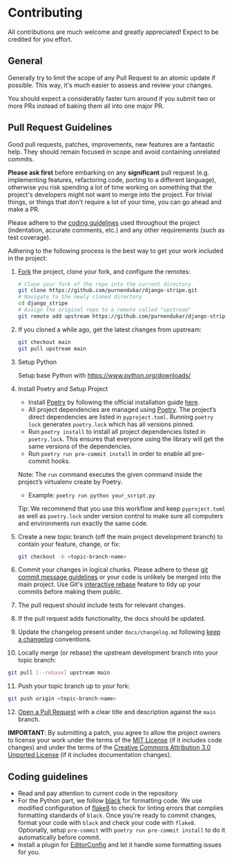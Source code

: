 # Contributing

All contributions are much welcome and greatly appreciated! Expect to be credited for you effort.

## General

Generally try to limit the scope of any Pull Request to an atomic update if possible. This way, it's much easier to assess and review your changes.

You should expect a considerably faster turn around if you submit two or more PRs instead of baking them all into one major PR.

## Pull Request Guidelines

Good pull requests, patches, improvements, new features are a fantastic
help. They should remain focused in scope and avoid containing unrelated
commits.

**Please ask first** before embarking on any **significant** pull request (e.g.
implementing features, refactoring code, porting to a different language),
otherwise you risk spending a lot of time working on something that the
project's developers might not want to merge into the project. For trivial
things, or things that don't require a lot of your time, you can go ahead and
make a PR.

Please adhere to the [coding guidelines](#Coding-guidelines) used throughout the
project (indentation, accurate comments, etc.) and any other requirements
(such as test coverage).

Adhering to the following process is the best way to get your work included in the project:

1. [Fork](https://help.github.com/articles/fork-a-repo/) the project, clone your fork,
   and configure the remotes:

   ```bash
   # Clone your fork of the repo into the current directory
   git clone https://github.com/purnendukar/django-stripe.git
   # Navigate to the newly cloned directory
   cd django_stripe
   # Assign the original repo to a remote called "upstream"
   git remote add upstream https://github.com/purnendukar/django-stripe.git
   ```

2. If you cloned a while ago, get the latest changes from upstream:

   ```bash
   git checkout main
   git pull upstream main
   ```

3. Setup Python

   Setup base Python with https://www.python.org/downloads/

4. Install Poetry and Setup Project

   - Install [Poetry](https://python-poetry.org/) by following the official installation guide [here](https://python-poetry.org/docs/#installation).
   - All project dependencies are managed using [Poetry](https://python-poetry.org/). The project’s direct dependencies are listed in `pyproject.toml`. Running `poetry lock` generates `poetry.lock` which has all versions pinned.
   - Run `poetry install` to install all project dependencies listed in `poetry.lock`. This ensures that everyone using the library will get the same versions of the dependencies.
   - Run `poetry run pre-commit install` in order to enable all pre-commit hooks.

   Note: The `run` command executes the given command inside the project’s virtualenv create by Poetry.
      - Example: `poetry run python your_script.py`

   Tip: We recommend that you use this workflow and keep `pyproject.toml` as well as `poetry.lock` under version control to make sure all computers and environments run exactly the same code.

5. Create a new topic branch (off the main project development branch) to
   contain your feature, change, or fix:

   ```bash
   git checkout -b <topic-branch-name>
   ```

6. Commit your changes in logical chunks. Please adhere to these [git commit message guidelines](https://www.conventionalcommits.org/en/v1.0.0/) or your code is unlikely be merged into the main project. Use Git's [interactive rebase](https://help.github.com/articles/about-git-rebase/) feature to tidy up your commits before making them public.

7. The pull request should include tests for relevant changes.

8. If the pull request adds functionality, the docs should be updated.

9. Update the changelog present under `docs/changelog.md` following [keep a changelog](https://keepachangelog.com/en/1.0.0/) conventions.

10. Locally merge (or rebase) the upstream development branch into your topic branch:

   ```bash
   git pull [--rebase] upstream main
   ```

11. Push your topic branch up to your fork:

   ```bash
   git push origin <topic-branch-name>
   ```

12. [Open a Pull Request](https://help.github.com/articles/about-pull-requests/)
    with a clear title and description against the `main` branch.

**IMPORTANT**: By submitting a patch, you agree to allow the project owners to
license your work under the terms of the [MIT License](../LICENSE) (if it
includes code changes) and under the terms of the
[Creative Commons Attribution 3.0 Unported License](https://creativecommons.org/licenses/by/3.0/)
(if it includes documentation changes).

## Coding guidelines

- Read and pay attention to current code in the repository
- For the Python part, we follow [black](https://pypi.org/project/black/) for formatting code. We use modified configuration of [flake8][flake8] to check for linting errors that complies formatting standards of `black`. Once you're ready to commit changes, format your code with `black` and check your code with `flake8`. Optionally, setup `pre-commit` with `poetry run pre-commit install` to do it automatically before commit.
- Install a plugin for [EditorConfig][editorconfig] and let it handle some formatting issues for you.

[editorconfig]: http://editorconfig.org/
[flake8]: http://flake8.readthedocs.org/en/latest/
